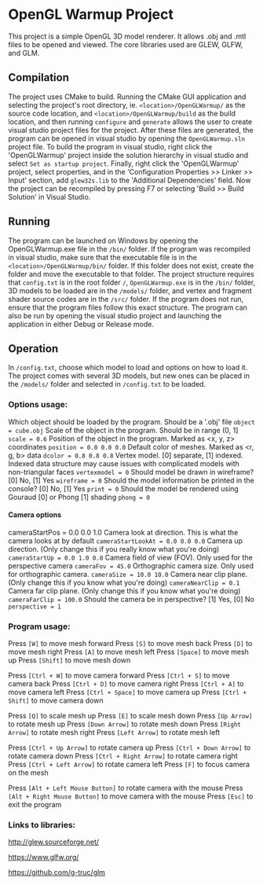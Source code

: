 # OpenGL Warmup Project
This project is a simple OpenGL 3D model renderer. It allows .obj and .mtl files to be opened and viewed. The core libraries used are GLEW, GLFW, and GLM.

## Compilation
The project uses CMake to build. Running the CMake GUI application and selecting the project's root directory, ie. `<location>/OpenGLWarmup/` as the source code location, and `<location>/OpenGLWarmup/build` as the build location, and then running `configure` and `generate` allows the user to create visual studio project files for the project. After these files are generated, the program can be opened in visual studio by opening the `OpenGLWarmup.sln` project file. To build the program in visual studio, right click the 'OpenGLWarmup' project inside the solution hierarchy in visual studio and select `Set as startup project`. Finally, right click the 'OpenGLWarmup' project, select properties, and in the 'Configuration Properties >> Linker >> Input' section, add `glew32s.lib` to the 'Additional Dependencies' field. Now the project can be recompiled by pressing F7 or selecting 'Build >> Build Solution' in Visual Studio.

## Running
The program can be launched on Windows by opening the OpenGLWarmup.exe file in the `/bin/` folder. If the program was recompiled in visual studio, make sure that the executable file is in the `<location>/OpenGLWarmup/bin/` folder. If this folder does not exist, create the folder and move the executable to that folder. The project structure requires that `config.txt` is in the root folder `/`, `OpenGLWarmup.exe` is in the `/bin/` folder, 3D models to be loaded are in the `/models/` folder, and vertex and fragment shader source codes are in the `/src/` folder. If the program does not run, ensure that the program files follow this exact structure.
The program can also be run by opening the visual studio project and launching the application in either Debug or Release mode.

## Operation
In `/config.txt`, choose which model to load and options on how to load it. The project comes with several 3D models, but new ones can be placed in the `/models/` folder and selected in `/config.txt` to be loaded.

### Options usage:
Which object should be loaded by the program. Should be a '.obj' file
`object = cube.obj`
Scale of the object in the program. Should be in range (0, 1]
`scale = 0.6`
Position of the object in the program. Marked as <x, y, z> coordinates
`position = 0.0 0.0 0.0`
Default color of meshes. Marked as <r, g, b> data
`dcolor = 0.8 0.8 0.8`
Vertex model. [0] separate, [1] indexed. Indexed data structure may cause issues with complicated models with non-triangular faces
`vertexmodel = 0`
Should model be drawn in wireframe? [0] No, [1] Yes
`wireframe = 0`
Should the model information be printed in the console? [0] No, [1] Yes
`print = 0`
Should the model be rendered using Gouraud [0] or Phong [1] shading
`phong = 0`
#### Camera options
cameraStartPos = 0.0 0.0 1.0
Camera look at direction. This is what the camera looks at by default
`cameraStartLookAt = 0.0 0.0 0.0`
Camera up direction. (Only change this if you really know what you're doing)
`cameraStartUp = 0.0 1.0 0.0`
Camera field of view (FOV). Only used for the perspective camera
`cameraFov = 45.0`
Orthographic camera size. Only used for orthographic camera.
`cameraSize = 10.0 10.0`
Camera near clip plane. (Only change this if you know what you're doing)
`cameraNearClip = 0.1`
Camera far clip plane. (Only change this if you know what you're doing)
`cameraFarClip = 100.0`
Should the camera be in perspective? [1] Yes, [0] No
`perspective = 1`

### Program usage:
Press `[W]` to move mesh forward
Press `[S]` to move mesh back
Press `[D]` to move mesh right
Press `[A]` to move mesh left
Press `[Space]` to move mesh up
Press `[Shift]` to move mesh down

Press `[Ctrl + W]` to move camera forward
Press `[Ctrl + S]` to move camera back
Press `[Ctrl + D]` to move camera right
Press `[Ctrl + A]` to move camera left
Press `[Ctrl + Space]` to move camera up
Press `[Ctrl + Shift]` to move camera down

Press `[Q]` to scale mesh up
Press `[E]` to scale mesh down
Press `[Up Arrow]` to rotate mesh up
Press `[Down Arrow]` to rotate mesh down
Press `[Right Arrow]` to rotate mesh right
Press `[Left Arrow]` to rotate mesh left

Press `[Ctrl + Up Arrow]` to rotate camera up
Press `[Ctrl + Down Arrow]` to rotate camera down
Press `[Ctrl + Right Arrow]` to rotate camera right
Press `[Ctrl + Left Arrow]` to rotate camera left
Press `[F]` to focus camera on the mesh

Press `[Alt + Left Mouse Button]` to rotate camera with the mouse
Press `[Alt + Right Mouse Button]` to move camera with the mouse
Press `[Esc]` to exit the program

### Links to libraries:
http://glew.sourceforge.net/

https://www.glfw.org/

https://github.com/g-truc/glm